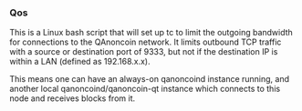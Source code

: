 ### Qos ###

This is a Linux bash script that will set up tc to limit the outgoing bandwidth for connections to the QAnoncoin network. It limits outbound TCP traffic with a source or destination port of 9333, but not if the destination IP is within a LAN (defined as 192.168.x.x).

This means one can have an always-on qanoncoind instance running, and another local qanoncoind/qanoncoin-qt instance which connects to this node and receives blocks from it.
